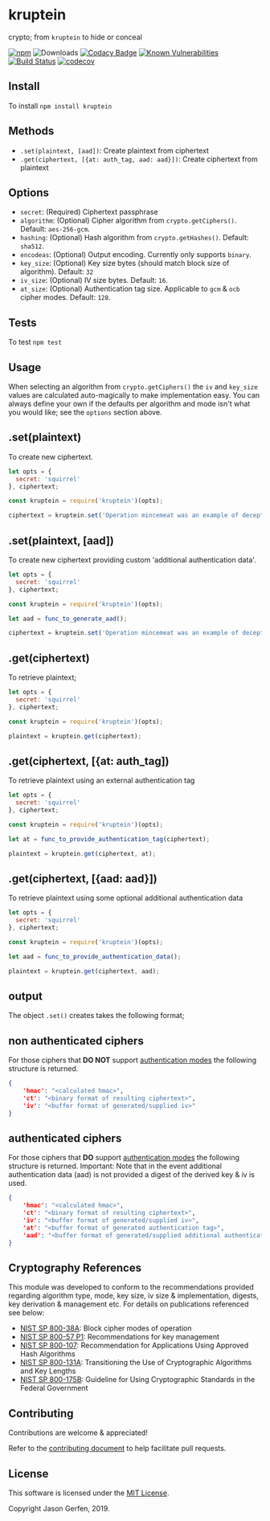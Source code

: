 kruptein
========
crypto; from `kruptein` to hide or conceal

[![npm](https://img.shields.io/npm/v/kruptein.svg)](https://npmjs.com/package/kruptein)
![Downloads](https://img.shields.io/npm/dm/kruptein.svg)
[![Codacy Badge](https://api.codacy.com/project/badge/Grade/90c36e954a1e4cef850fcf93213b6635)](https://www.codacy.com/app/jas-/kruptein?utm_source=github.com&amp;utm_medium=referral&amp;utm_content=jas-/kruptein&amp;utm_campaign=Badge_Grade)
[![Known Vulnerabilities](https://snyk.io/test/github/jas-/kruptein/badge.svg)](https://snyk.io/test/github/jas-/kruptein)
[![Build Status](https://travis-ci.org/jas-/kruptein.png?branch=master)](https://travis-ci.org/jas-/kruptein)
[![codecov](https://codecov.io/gh/jas-/kruptein/branch/master/graph/badge.svg)](https://codecov.io/gh/jas-/kruptein)

Install
-------
To install `npm install kruptein`

Methods
-------
*   `.set(plaintext, [aad])`: Create plaintext from ciphertext
*   `.get(ciphertext, [{at: auth_tag, aad: aad}])`: Create ciphertext from plaintext

Options
-------
*   `secret`: (Required) Ciphertext passphrase
*   `algorithm`: (Optional) Cipher algorithm from `crypto.getCiphers()`. Default: `aes-256-gcm`.
*   `hashing`: (Optional) Hash algorithm from `crypto.getHashes()`. Default: `sha512`.
*   `encodeas`: (Optional) Output encoding. Currently only supports `binary`.
*   `key_size`: (Optional) Key size bytes (should match block size of algorithm). Default: `32`
*   `iv_size`: (Optional) IV size bytes. Default: `16`.
*   `at_size`: (Optional) Authentication tag size. Applicable to `gcm` & `ocb` cipher modes. Default: `128`.

Tests
-----
To test `npm test`

Usage
-----
When selecting an algorithm from `crypto.getCiphers()` the
`iv` and `key_size` values are calculated auto-magically to make implementation 
easy. You can always define your own if the defaults per algorithm and mode
isn't what you would like; see the `options` section above.

.set(plaintext)
---
To create new ciphertext.

```javascript
let opts = {
  secret: 'squirrel'
}, ciphertext;

const kruptein = require('kruptein')(opts);

ciphertext = kruptein.set('Operation mincemeat was an example of deception');
```

.set(plaintext, [aad])
-----------------------------
To create new ciphertext providing custom 'additional authentication data'.

```javascript
let opts = {
  secret: 'squirrel'
}, ciphertext;

const kruptein = require('kruptein')(opts);

let aad = func_to_generate_aad();

ciphertext = kruptein.set('Operation mincemeat was an example of deception', aad);
```

.get(ciphertext)
---
To retrieve plaintext; 

```javascript
let opts = {
  secret: 'squirrel'
}, ciphertext;

const kruptein = require('kruptein')(opts);

plaintext = kruptein.get(ciphertext);
```

.get(ciphertext, [{at: auth_tag])
----------------------------
To retrieve plaintext using an external authentication tag

```javascript
let opts = {
  secret: 'squirrel'
}, ciphertext;

const kruptein = require('kruptein')(opts);

let at = func_to_provide_authentication_tag(ciphertext);

plaintext = kruptein.get(ciphertext, at);
```

.get(ciphertext, [{aad: aad}])
-----------------------------
To retrieve plaintext using some optional additional authentication data

```javascript
let opts = {
  secret: 'squirrel'
}, ciphertext;

const kruptein = require('kruptein')(opts);

let aad = func_to_provide_authentication_data();

plaintext = kruptein.get(ciphertext, aad);
```

output
------
The object `.set()` creates takes the following format;

non authenticated ciphers
-------------------------
For those ciphers that __DO NOT__ support [authentication modes](https://csrc.nist.gov/projects/block-cipher-techniques/bcm/modes-develoment) the following structure is returned.

```json
{
    'hmac': "<calculated hmac>",
    'ct': "<binary format of resulting ciphertext>",
    'iv': "<buffer format of generated/supplied iv>"
}
```

authenticated ciphers
---------------------
For those ciphers that __DO__ support [authentication modes](https://csrc.nist.gov/projects/block-cipher-techniques/bcm/modes-develoment) the following structure is returned.
Important: Note that in the event additional authentication data (aad) is not provided a digest of the derived key & iv is used.
```json
{
    'hmac': "<calculated hmac>",
    'ct': "<binary format of resulting ciphertext>",
    'iv': "<buffer format of generated/supplied iv>",
    'at': "<buffer format of generated authentication tag>",
    'aad': "<buffer format of generated/supplied additional authentication data>"
}
```

Cryptography References
-----------------------
This module was developed to conform to the recommendations provided regarding algorithm type, mode, key size, iv size & implementation, digests, key derivation & management etc. For details on publications referenced see below:

*   [NIST SP 800-38A](https://nvlpubs.nist.gov/nistpubs/Legacy/SP/nistspecialpublication800-38a.pdf): Block cipher modes of operation
*   [NIST SP 800-57 P1](https://nvlpubs.nist.gov/nistpubs/SpecialPublications/NIST.SP.800-57pt1r4.pdf): Recommendations for key management
*   [NIST SP 800-107](https://nvlpubs.nist.gov/nistpubs/Legacy/SP/nistspecialpublication800-107r1.pdf): Recommendation for Applications Using Approved Hash Algorithms
*   [NIST SP 800-131A](https://nvlpubs.nist.gov/nistpubs/SpecialPublications/NIST.SP.800-131Ar2.pdf): Transitioning the Use of Cryptographic Algorithms and Key Lengths
*   [NIST SP 800-175B](https://nvlpubs.nist.gov/nistpubs/SpecialPublications/NIST.SP.800-175B.pdf): Guideline for Using Cryptographic Standards in the Federal Government

Contributing
------------
Contributions are welcome & appreciated!

Refer to the [contributing document](https://github.com/jas-/kruptein/blob/master/CONTRIBUTING.md)
to help facilitate pull requests.

License
-------
This software is licensed under the [MIT License](https://github.com/jas-/kruptein/blob/master/LICENSE).

Copyright Jason Gerfen, 2019.
